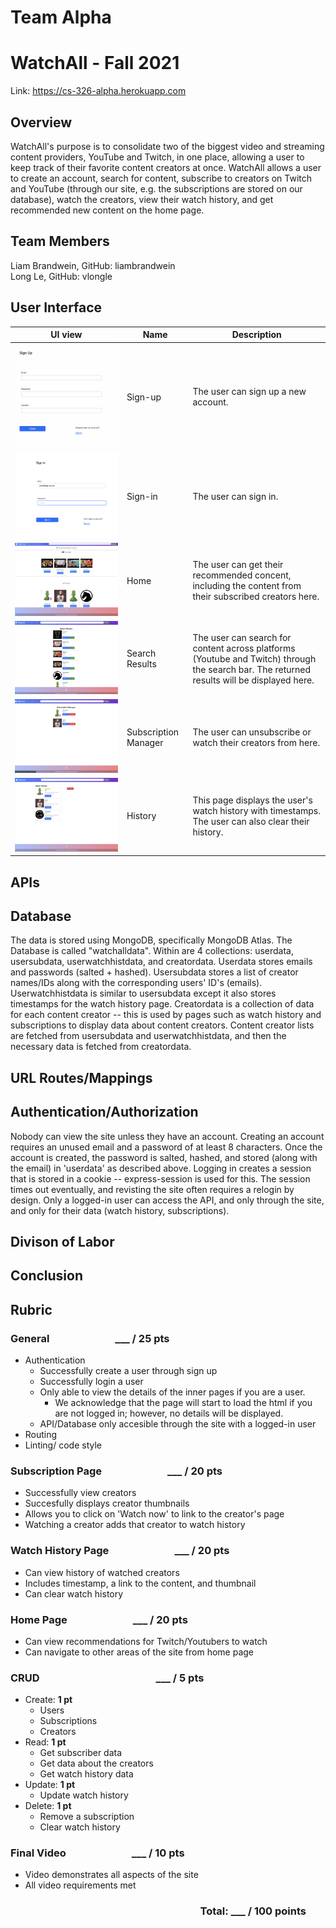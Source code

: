 # Team Alpha
# WatchAll - Fall 2021
Link: https://cs-326-alpha.herokuapp.com
## Overview
WatchAll's purpose is to consolidate two of the biggest video and streaming content providers, YouTube and Twitch, in one place, allowing a user to keep track of their favorite content creators at once. WatchAll allows a user to create an account, search for content, subscribe to creators on Twitch and YouTube (through our site, e.g. the subscriptions are stored on our database), watch the creators, view their watch history, and get recommended new content on the home page.  
  
## Team Members
Liam Brandwein, GitHub: liambrandwein  
Long Le, GitHub: vlongle  
  
## User Interface

| UI view      						| Name		    |  Description|
| ----------- 						| ----------- | ----------- |
| ![](./images/signup.png) 		| Sign-up        |  The user can sign up a new account.      |
| ![](./images/signin.png) 		| Sign-in        |  The user can sign in.      |
| ![](./images/home.png) 			| Home        |  The user can get their recommended concent, including the content from their subscribed creators here.      |
| ![](./images/search.png) 		| Search Results        |  The user can search for content across platforms (Youtube and Twitch) through the search bar. The returned results will be displayed here.      |
| ![](./images/subscribe.png) 		| Subscription Manager        |  The user can unsubscribe or watch their creators from here.      |
| ![](./images/history.png) 		| History        |  This page displays the user's watch history with timestamps. The user can also clear their history.      |







## APIs

## Database
The data is stored using MongoDB, specifically MongoDB Atlas. The Database is called "watchalldata". Within are 4 collections: userdata, usersubdata, userwatchhistdata, and creatordata. Userdata stores emails and passwords (salted + hashed). Usersubdata stores a list of creator names/IDs along with the corresponding users' ID's (emails). Userwatchhistdata is similar to usersubdata except it also stores timestamps for the watch history page. Creatordata is a collection of data for each content creator -- this is used by pages such as watch history and subscriptions to display data about content creators. Content creator lists are fetched from usersubdata and userwatchhistdata, and then the necessary data is fetched from creatordata.

## URL Routes/Mappings

## Authentication/Authorization
Nobody can view the site unless they have an account. Creating an account requires an unused email and a password of at least 8 characters. Once the account is created, the password is salted, hashed, and stored (along with the email) in 'userdata' as described above. Logging in creates a session that is stored in a cookie -- express-session is used for this. The session times out eventually, and revisting the site often requires a relogin by design. Only a logged-in user can access the API, and only through the site, and only for their data (watch history, subscriptions).

## Divison of Labor

## Conclusion


## Rubric
### General &emsp; &emsp; &emsp; &emsp; &emsp; ___ / 25 pts

- Authentication
  - Successfully create a user through sign up
  - Successfully login a user
  - Only able to view the details of the inner pages if you are a user.
    - We acknowledge that the page will start to load the html if you are not logged in; however, no details will be displayed.
  - API/Database only accesible through the site with a logged-in user  
- Routing
- Linting/ code style

### Subscription Page &emsp; &emsp; &emsp; &emsp; &emsp; ___ / 20 pts
- Successfully view creators
- Succesfully displays creator thumbnails
- Allows you to click on 'Watch now' to link to the creator's page
- Watching a creator adds that creator to watch history

### Watch History Page &emsp; &emsp; &emsp; &emsp; &emsp; ___ / 20 pts
- Can view history of watched creators
- Includes timestamp, a link to the content, and thumbnail
- Can clear watch history

### Home Page &emsp; &emsp; &emsp; &emsp; &emsp; ___ / 20 pts
- Can view recommendations for Twitch/Youtubers to watch
- Can navigate to other areas of the site from home page

### CRUD &emsp; &emsp; &emsp; &emsp; &emsp; &emsp; &emsp; &emsp; &emsp;  ___ / 5 pts									
- Create: **1 pt**
  - Users
  - Subscriptions
  - Creators
- Read: **1 pt**
  - Get subscriber data
  - Get data about the creators
  - Get watch history data
- Update: **1 pt**
  - Update watch history
- Delete: **1 pt**
  - Remove a subscription
  - Clear watch history

### Final Video &emsp; &emsp; &emsp; &emsp; &emsp; ___ / 10 pts

- Video demonstrates all aspects of the site
- All video requirements met  


### &emsp; &emsp; &emsp; &emsp; &emsp; &emsp; &emsp; &emsp; &emsp; &emsp; &emsp; &emsp; &emsp; &emsp; &emsp; Total:  ___ / 100 points
